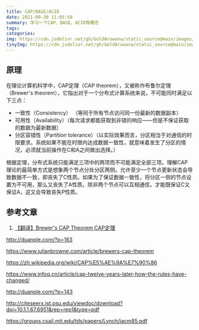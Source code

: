 ```yaml
---
title: CAP/BASE/ACID
date: 2021-08-30 11:05:59
summary: 学习一下CAP、BASE、ACID等概念
tags:
categories:
img: https://cdn.jsdelivr.net/gh/GoldArowana/static_source@main/images/cover/co166-m.jpg
tinyImg: https://cdn.jsdelivr.net/gh/GoldArowana/static_source@main/images/tiny/cover/co166.jpg
---
```


## 原理
在理论计算机科学中，CAP定理（CAP theorem），又被称作布鲁尔定理（Brewer's theorem），它指出对于一个分布式计算系统来说，不可能同时满足以下三点：

* 一致性（Consistency） （等同于所有节点访问同一份最新的数据副本）
* 可用性（Availability）（每次请求都能获取到非错的响应——但是不保证获取的数据为最新数据）
* 分区容错性（Partition tolerance）（以实际效果而言，分区相当于对通信的时限要求。系统如果不能在时限内达成数据一致性，就意味着发生了分区的情况，必须就当前操作在C和A之间做出选择。）

根据定理，分布式系统只能满足三项中的两项而不可能满足全部三项。理解CAP理论的最简单方式是想象两个节点分处分区两侧。允许至少一个节点更新状态会导致数据不一致，即丧失了C性质。如果为了保证数据一致性，将分区一侧的节点设置为不可用，那么又丧失了A性质。除非两个节点可以互相通信，才能既保证C又保证A，这又会导致丧失P性质。


## 参考文章
1. [【翻译】Brewer's CAP Theorem CAP定理](https://www.cnblogs.com/13yan/p/9243669.html)

http://duanple.com/?p=163


https://www.julianbrowne.com/article/brewers-cap-theorem

https://zh.wikipedia.org/wiki/CAP%E5%AE%9A%E7%90%86

https://www.infoq.cn/article/cap-twelve-years-later-how-the-rules-have-changed/

http://duanple.com/?p=143

http://citeseerx.ist.psu.edu/viewdoc/download?doi=10.1.1.67.6951&rep=rep1&type=pdf

https://groups.csail.mit.edu/tds/papers/Lynch/jacm85.pdf
